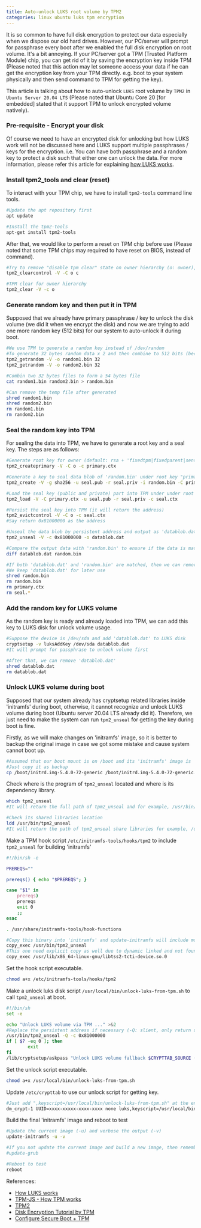 ```yaml
---
title: Auto-unlock LUKS root volume by TPM2
categories: linux ubuntu luks tpm encryption
---
```


It is so common to have full disk encryption to protect our data especially when we dispose our old hard drives. However, our PC/server will prompt for passphrase every boot after we enabled the full disk encryption on root volume. It's a bit annoying. If your PC/server got a TPM (Trusted Platform Module) chip, you can get rid of it by saving the encryption key inside TPM (Please noted that this action may let someone access your data if he can get the encryption key from your TPM directly. e.g. boot to your system physically and then send command to TPM for getting the key).

This article is talking about how to auto-unlock `LUKS` root volume by `TPM2` in `Ubuntu Server 20.04 LTS` (Please noted that Ubuntu Core 20 [for embedded] stated that it support TPM to unlock encrypted volume natively).

### Pre-requisite - Encrypt your disk

Of course we need to have an encrypted disk for unlocking but how LUKS work will not be discussed here and LUKS support multiple passphrases / keys for the encryption. i.e. You can have both passphrase and a random key to protect a disk such that either one can unlock the data. For more information, please refer this article for explaining [how LUKS works](https://gist.github.com/joonas-fi/b6bfc564a1a7f3d6b120728db5d48b61).

### Install tpm2_tools and clear (reset)

To interact with your TPM chip, we have to install `tpm2-tools` command line tools.

``` bash
#Update the apt repository first
apt update

#Install the tpm2-tools
apt-get install tpm2-tools
```

After that, we would like to perform a reset on TPM chip before use (Please noted that some TPM chips may required to have reset on BIOS, instead of command).

``` bash
#Try to remove "disable tpm clear" state on owner hierarchy (o: owner), c: clear, s: set disable
tpm2_clearcontrol -V -C o c

#TPM clear for owner hierarchy
tpm2_clear -V -c o
```

### Generate random key and then put it in TPM

Supposed that we already have primary passphrase / key to unlock the disk volume (we did it when we encrypt the disk) and now we are trying to add one more random key (512 bits) for our system to auto-unlock it during boot.

``` bash
#We use TPM to generate a random key instead of /dev/random
#To generate 32 bytes random data x 2 and then combine to 512 bits (because max size is 48 bytes one time)
tpm2_getrandom -V -o random1.bin 32
tpm2_getrandom -V -o random2.bin 32

#Combin two 32 bytes files to form a 54 bytes file
cat random1.bin random2.bin > random.bin

#Can remove the temp file after generated
shred random1.bin
shred random2.bin
rm random1.bin
rm random2.bin
```

### Seal the random key into TPM

For sealing the data into TPM, we have to generate a root key and a seal key. The steps are as follows:

``` bash
#Generate root key for owner (default: rsa + 'fixedtpm|fixedparent|sensitivedataorigin|userwithauth|restricted|decrypt')
tpm2_createprimary -V -C o -c primary.ctx

#Generate a key to seal data blob of 'random.bin' under root key "primary" (Seal data must be EDHASH as algo)
tpm2_create -V -g sha256 -u seal.pub -r seal.priv -i random.bin -C primary.ctx

#Load the seal key (public and private) part into TPM under under root key "primary" and then given 'seal.ctx' context
tpm2_load -V -C primary.ctx -u seal.pub -r seal.priv -c seal.ctx

#Persist the seal key into TPM (it will return the address)
tpm2_evictcontrol -V -C o -c seal.ctx
#Say return 0x81000000 as the address

#Unseal the data blob by persistent address and output as 'datablob.dat'
tpm2_unseal -V -c 0x81000000 -o datablob.dat

#Compare the output data with 'random.bin' to ensure if the data is matched
diff datablob.dat random.bin

#If both 'datablob.dat' and 'random.bin' are matched, then we can remove all generated files as it already persisted inside TPM
#We keep 'datablob.dat' for later use
shred random.bin
rm random.bin
rm primary.ctx
rm seal.*
```

### Add the random key for LUKS volume

As the random key is ready and already loaded into TPM, we can add this key to LUKS disk for unlock volume usage.

``` bash
#Suppose the device is /dev/sda and add 'datablob.dat' to LUKS disk
cryptsetup -v luksAddKey /dev/sda datablob.dat
#It will prompt for passphrase to unlock volume first

#After that, we can remove 'datablob.dat'
shred datablob.dat
rm datablob.dat
```

### Unlock LUKS volume during boot

Supposed that our system already has cryptsetup related libraries inside 'initramfs' during boot, otherwise, it cannot recognize and unlock LUKS volume during boot (Ubuntu server 20.04 LTS already did it). Therefore, we just need to make the system can run `tpm2_unseal` for getting the key during boot is fine. 

Firstly, as we will make changes on 'initramfs' image, so it is better to backup the original image in case we got some mistake and cause system cannot boot up.

``` bash
#Assumed that our boot mount is on /boot and its 'initramfs' image is 'initrd.img-5.4.0-72-generic', you can check it in grub
#Just copy it as backup
cp /boot/initrd.img-5.4.0-72-generic /boot/initrd.img-5.4.0-72-generic.original.bak
```

Check where is the program of `tpm2_unseal` located and where is its dependency library.

``` bash
which tpm2_unseal
#It will return the full path of tpm2_unseal and for example, /usr/bin/tpm2_unseal

#Check its shared libraries location
ldd /usr/bin/tpm2_unseal
#It will return the path of tpm2_unseal share libraries for example, /usr/lib/libtss2-xxxxxxxx
```

Make a TPM hook script `/etc/initramfs-tools/hooks/tpm2` to include `tpm2_unseal` for building 'initramfs'

``` bash
#!/bin/sh -e

PREREQS=""

prereqs() { echo "$PREREQS"; }

case "$1" in
    prereqs)
    prereqs
    exit 0
    ;;
esac

. /usr/share/initramfs-tools/hook-functions

#Copy this binary into 'initramfs' and update-initramfs will include most of its dependent libraries
copy_exec /usr/bin/tpm2_unseal
#This one need explicit copy as well due to dynamic linked and not found by ldd
copy_exec /usr/lib/x86_64-linux-gnu/libtss2-tcti-device.so.0
```

Set the hook script executable.

``` bash
chmod a+x /etc/initramfs-tools/hooks/tpm2
```

Make a unlock luks disk script `/usr/local/bin/unlock-luks-from-tpm.sh` to call `tpm2_unseal` at boot.

``` bash
#!/bin/sh
set -e

echo "Unlock LUKS volume via TPM ..." >&2
#Replace the persistent address if necessary (-Q: slient, only return unseal data)
/usr/bin/tpm2_unseal -Q -c 0x81000000
if [ $? -eq 0 ]; then
        exit
fi
/lib/cryptsetup/askpass "Unlock LUKS volume fallback $CRYPTTAB_SOURCE ($CRYPTTAB_NAME)\nEnter passphrase: "
```

Set the unlock script executable.

``` bash
chmod a+x /usr/local/bin/unlock-luks-from-tpm.sh
```

Update `/etc/crypttab` to use our unlock script for getting key.

``` bash
#Just add ",keyscript=/usr/local/bin/unlock-luks-from-tpm.sh" at the end
dm_crypt-1 UUID=xxxx-xxxxx-xxxx-xxxx none luks,keyscript=/usr/local/bin/unlock-luks-from-tpm.sh
```

Build the final 'initramfs' image and reboot to test

``` bash
#Update the current image (-u) and verbose the output (-v)
update-initramfs -u -v

#If you not update the current image and build a new image, then remember to call 'update-grub' to update grub config
#update-grub

#Reboot to test
reboot
```

References:
- [How LUKS works](https://gist.github.com/joonas-fi/b6bfc564a1a7f3d6b120728db5d48b61)
- [TPM-JS - How TPM works](https://google.github.io/tpm-js)
- [TPM2](https://www.slideshare.net/BrandonArvanaghi/practical-trusted-platform-module-tpm2-programming)
- [Disk Encryption Tutorial by TPM](https://tpm2-software.github.io/2020/04/13/Disk-Encryption.html)
- [Configure Secure Boot + TPM](https://threat.tevora.com/secure-boot-tpm-2)
